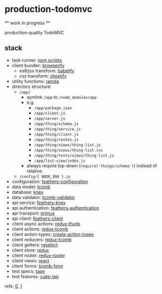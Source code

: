 # production-todomvc

** work in progress **

production-quality TodoMVC

## stack

- task runner: [npm scripts](http://substack.net/task_automation_with_npm_run)
- client bundler: [browserify](https://github.com/substack/browserify-handbook)
  - es6/jsx transform: [babelify](https://www.npmjs.com/package/babelify)
  - css transform: [sheetify](https://www.npmjs.com/package/sheetify)
- utility functions: [ramda](http://ramdajs.com/docs/)
- directory structure:
  - `/app/`
    - symlink `/app` to `/node_modules/app`
    - e.g.
      - `/app/package.json`
      - `/app/client.js`
      - `/app/server.js`
      - `/app/thing/schema.js`
      - `/app/thing/service.js`
      - `/app/thing/client.js`
      - `/app/thing/routes.js`
      - `/app/thing/views/thing-list.js`
      - `/app/thing/views/thing-list.css`
      - `/app/thing/tests/views/thing-list.js`
      - `/app/list-view/index.js`
    - always require top-down (`require('things/schema')`) instead of relative.
  - `/config/{ NODE_ENV }.js`
- configuration: [feathers-configuration](https://www.npmjs.org/package/feathers-configuration)
- data model: [tcomb](https://github.com/gcanti/tcomb)
- database: [knex](https://www.npmjs.com/package/knex)
- data validator: [tcomb-validator](https://github.com/gcanti/tcomb-validation)
- api service: [feathers-knex](https://www.npmjs.com/package/feathers-knex)
- api authentication: [feathers-authentication](https://www.npmjs.org/package/feathers-authentication)
- api transport: [primus](https://www.npmjs.com/package/primus)
- api client: [feathers-client](https://www.npmjs.com/package/feathers-client)
- client async actions: [redux-thunk](https://www.npmjs.com/package/redux-thunk)
- client actions: [redux-tcomb](https://www.npmjs.com/package/redux-tcomb)
- client action-types: [create-action-types](https://www.npmjs.com/package/create-action-types)
- client reducers: [redux-tcomb](https://github.com/gcanti/redux-tcomb)
- client getters: [reselect](https://www.npmjs.com/package/reselect)
- client store: [redux](https://www.npmjs.com/package/redux)
- client router: [redux-router](https://www.npmjs.com/package/redux-router)
- client views: [react](https://www.npmjs.com/package/react)
- client forms: [tcomb-form](https://github.com/gcanti/tcomb-form)
- test specs: [tape](https://www.npmjs.com/package/tape)
- test features: [cuke-tap](https://www.npmjs.com/package/cuke-tap)

refs: [0](http://teropa.info/blog/2015/09/10/full-stack-redux-tutorial.html), [1](http://blog.workshape.io/the-3ree-stack-react-redux-rethinkdb-express-js/)
